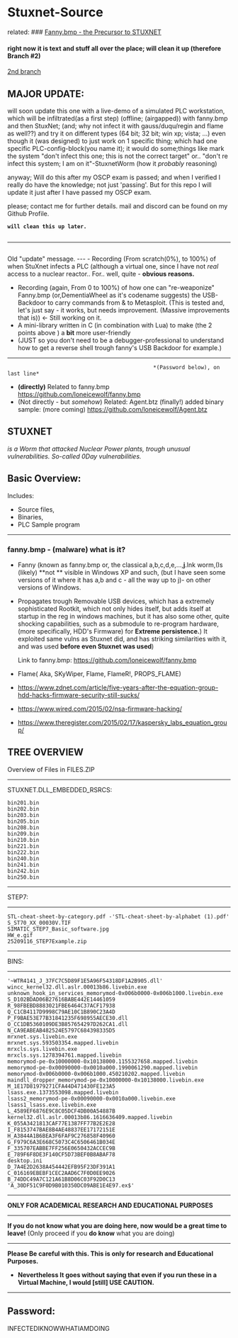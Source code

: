 # Stuxnet-Source

related: ### [Fanny.bmp - the Precursor to STUXNET](https://github.com/loneicewolf/fanny.bmp)



#### right now it is text and stuff all over the place; will clean it up (therefore Branch #2)
[2nd branch](https://github.com/loneicewolf/Stuxnet-Source/tree/2022_clean)



## MAJOR UPDATE: 
will soon update this one with a live-demo of a simulated PLC workstation, which will be infiltrated(as a first step) (offline; (airgapped)) with fanny.bmp and then StuxNet; (and; why not infect it with gauss/duqu/regin and flame as well??) and try it on different types (64 bit; 32 bit; win xp; vista; ...)
even though it (was designed) to just work on 1 specific thing; which had one specific PLC-config-block(you name it); it would do some;things like mark the system "don't infect this one; this is not the correct target" or.. "don't re infect this system; I am on it"-StuxnetWorm (how it *probably* reasoning)

anyway; Will do this after my OSCP exam is passed;
and when I verified I really do have the knowledge; not just 'passing'. But for this repo I will update it just after I have passed my OSCP exam.

please; contact me for further details. mail and discord can be found on my Github Profile.


**`will clean this up later.`**

```

```
-------------------------

```

```

Old "update" message.
--- - Recording (From scratch(0%), to 100%) of when StuXnet infects a PLC (although a virtual one, since I have not *real* access to a nuclear reactor.. For.. well, quite - **obvious reasons.**
 - Recording (again, From 0 to 100%)  of how one can "re-weaponize" Fanny.bmp (or,DementiaWheel as it's codename suggests) the USB-Backdoor to carry commands from & to Metasploit. (This is tested and, let's just say - it works, but needs improvement. (Massive improvements that is)) <- Still working on it.
 - A mini-library written in C (in combination with Lua) to make (the 2 points above ) a **bit** more user-friendly 
 -    (JUST so you don't need to be a debugger-professional to understand how to get a reverse shell trough fanny's USB Backdoor for example.)
---



                                                  *(Password below), on last line*

- **(directly)** Related to fanny.bmp https://github.com/loneicewolf/fanny.bmp
- (Not directly - but *somehow*) Related: Agent.btz (finally!) added binary sample:  (more coming) https://github.com/loneicewolf/Agent.btz

## STUXNET
*is a Worm that attacked Nuclear Power plants, trough unusual vulnerabilities. So-called 0Day vulnerabilities.*

## Basic Overview:

Includes:
- Source files,
- Binaries,
- PLC Sample program

---

### fanny.bmp - (malware) what is it?
- Fanny (known as fanny.bmp or, the classical a,b,c,d,e,...,__j__.lnk worm,(Is (likely) **not ** visible in Windows XP and such, (but I have seen some versions of it where it has a,b and c - all the way up to j)- on other versions of Windows.  

- Propagates trough Removable USB devices, which has a extremely sophisticated Rootkit, which not only hides itself, but adds itself at startup in the reg in windows machines, but it has also some other, quite shocking capabilities, such as a submodule to re-program hardware, (more specifically, HDD's Firmware) for **Extreme persistence.**)
   It exploited same vulns as Stuxnet did, and has striking similarities with it, and was used **before even Stuxnet was used**)
   
   Link to fanny.bmp: https://github.com/loneicewolf/fanny.bmp
  
- Flame( Aka, SKyWiper, Flame, FlameR!, PROPS_FLAME)
- https://www.zdnet.com/article/five-years-after-the-equation-group-hdd-hacks-firmware-security-still-sucks/
- https://www.wired.com/2015/02/nsa-firmware-hacking/
- https://www.theregister.com/2015/02/17/kaspersky_labs_equation_group/

## TREE OVERVIEW  ###
Overview of Files in FILES.ZIP

---


STUXNET.DLL_EMBEDDED_RSRCS:

    bin201.bin
    bin202.bin
    bin203.bin
    bin205.bin
    bin208.bin
    bin209.bin
    bin210.bin
    bin221.bin
    bin222.bin
    bin240.bin
    bin241.bin
    bin242.bin
    bin250.bin

---


STEP7:

---


    STL-cheat-sheet-by-category.pdf -'STL-cheat-sheet-by-alphabet (1).pdf'
    S_ST70_XX_00030V.TIF
    SIMATIC_STEP7_Basic_software.jpg
    HW_e.gif
    25209116_STEP7Example.zip

---


BINS:

---


    '~WTR4141_J_37FC7C5D89F1E5A96F54318DF1A2B905.dll'
    wincc_kernel32.dll.aslr.00013b86.livebin.exe
    unknown_hook_in_services_memorymod-0x006b0000-0x006b1000.livebin.exe
    S_D102BDAD06B27616BABE442E14461059
    R_98FBEBD8883021FBE6464C37ACF17938
    Q_C1CB4117D9998C79AE10C1B890C23A4D
    P_F9BAE53E77B31841235F698955AECE30.dll
    O_CC1DB5360109DE3B857654297D262CA1.dll
    N_CA9EABEAB482524E5797C684398335D5
    mrxnet.sys.livebin.exe
    mrxnet.sys.593503354.mapped.livebin
    mrxcls.sys.livebin.exe
    mrxcls.sys.1278394761.mapped.livebin
    memorymod-pe-0x10000000-0x10138000.1155327658.mapped.livebin
    memorymod-pe-0x00090000-0x0010a000.1990061290.mapped.livebin
    memorymod-0x006b0000-0x006b1000.450210202.mapped.livebin
    maindll_dropper_memorymod-pe-0x10000000-0x10138000.livebin.exe
    M_1E17D81979271CFA44D471430FE123A5
    lsass.exe.1373553098.mapped.livebin
    lsass2_memorymod-pe-0x00090000-0x0010a000.livebin.exe
    lsass1_lsass.exe.livebin.exe
    L_4589EF6876E9C8C05DCF4DB00A54887B
    kernel32.dll.aslr.00013b86.1616636409.mapped.livebin
    K_055A3421813CAF77E1387FF77B2E2E28
    I_F8153747BAE8B4AE48837EE17172151E
    H_A3844A1B6BEA3F6FAF9C276858F40960
    G_F979C6A3E668C5073C4C6506461B034E
    F_335707EABBE7FF256E0650432ACCEC9B
    E_789F6F8DE3F140CF5D73BEF0B8ABAF78
    desktop.ini
    D_7A4E2D2638A454442EFB95F23DF391A1
    C_016169EBEBF1CEC2AAD6C7F0D0EE9026
    B_74DDC49A7C121A61B8D06C03F92D0C13
    'A_30DF51C9F0D9B010350DC09ABE1E4E97.ex$'


---



**ONLY FOR ACADEMICAL RESEARCH AND EDUCATIONAL PURPOSES**


-----------------------------------------

**If you do not know what you are doing here, now would be a great time to leave!**
(Only proceed if you **do know** what you are doing)

---



**Please Be careful with this. This is only for research and Educational Purposes.**
- **Nevertheless It goes without saying that even if you run these in a Virtual Machine, I would [still] USE CAUTION.**

---

## Password:
INFECTEDIKNOWWHATIAMDOING
